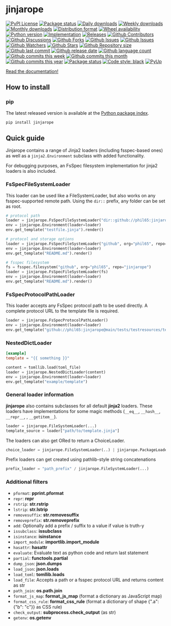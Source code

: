 # jinjarope

[![PyPI License](https://img.shields.io/pypi/l/jinjarope.svg)](https://pypi.org/project/jinjarope/)
[![Package status](https://img.shields.io/pypi/status/jinjarope.svg)](https://pypi.org/project/jinjarope/)
[![Daily downloads](https://img.shields.io/pypi/dd/jinjarope.svg)](https://pypi.org/project/jinjarope/)
[![Weekly downloads](https://img.shields.io/pypi/dw/jinjarope.svg)](https://pypi.org/project/jinjarope/)
[![Monthly downloads](https://img.shields.io/pypi/dm/jinjarope.svg)](https://pypi.org/project/jinjarope/)
[![Distribution format](https://img.shields.io/pypi/format/jinjarope.svg)](https://pypi.org/project/jinjarope/)
[![Wheel availability](https://img.shields.io/pypi/wheel/jinjarope.svg)](https://pypi.org/project/jinjarope/)
[![Python version](https://img.shields.io/pypi/pyversions/jinjarope.svg)](https://pypi.org/project/jinjarope/)
[![Implementation](https://img.shields.io/pypi/implementation/jinjarope.svg)](https://pypi.org/project/jinjarope/)
[![Releases](https://img.shields.io/github/downloads/phil65/jinjarope/total.svg)](https://github.com/phil65/jinjarope/releases)
[![Github Contributors](https://img.shields.io/github/contributors/phil65/jinjarope)](https://github.com/phil65/jinjarope/graphs/contributors)
[![Github Discussions](https://img.shields.io/github/discussions/phil65/jinjarope)](https://github.com/phil65/jinjarope/discussions)
[![Github Forks](https://img.shields.io/github/forks/phil65/jinjarope)](https://github.com/phil65/jinjarope/forks)
[![Github Issues](https://img.shields.io/github/issues/phil65/jinjarope)](https://github.com/phil65/jinjarope/issues)
[![Github Issues](https://img.shields.io/github/issues-pr/phil65/jinjarope)](https://github.com/phil65/jinjarope/pulls)
[![Github Watchers](https://img.shields.io/github/watchers/phil65/jinjarope)](https://github.com/phil65/jinjarope/watchers)
[![Github Stars](https://img.shields.io/github/stars/phil65/jinjarope)](https://github.com/phil65/jinjarope/stars)
[![Github Repository size](https://img.shields.io/github/repo-size/phil65/jinjarope)](https://github.com/phil65/jinjarope)
[![Github last commit](https://img.shields.io/github/last-commit/phil65/jinjarope)](https://github.com/phil65/jinjarope/commits)
[![Github release date](https://img.shields.io/github/release-date/phil65/jinjarope)](https://github.com/phil65/jinjarope/releases)
[![Github language count](https://img.shields.io/github/languages/count/phil65/jinjarope)](https://github.com/phil65/jinjarope)
[![Github commits this week](https://img.shields.io/github/commit-activity/w/phil65/jinjarope)](https://github.com/phil65/jinjarope)
[![Github commits this month](https://img.shields.io/github/commit-activity/m/phil65/jinjarope)](https://github.com/phil65/jinjarope)
[![Github commits this year](https://img.shields.io/github/commit-activity/y/phil65/jinjarope)](https://github.com/phil65/jinjarope)
[![Package status](https://codecov.io/gh/phil65/jinjarope/branch/main/graph/badge.svg)](https://codecov.io/gh/phil65/jinjarope/)
[![Code style: black](https://img.shields.io/badge/code%20style-black-000000.svg)](https://github.com/psf/black)
[![PyUp](https://pyup.io/repos/github/phil65/jinjarope/shield.svg)](https://pyup.io/repos/github/phil65/jinjarope/)

[Read the documentation!](https://phil65.github.io/jinjarope/)

## How to install

### pip

The latest released version is available at the [Python package index](https://pypi.org/project/mknodes).

``` py
pip install jinjarope
```


## Quick guide

Jinjarope contains a range of Jinja2 loaders (including fsspec-based ones) as well as a `jinja2.Environment` subclass with added functionality.

For debugging purposes, an FsSpec filesystem implementation for jinja2 loaders is also included.


### FsSpecFileSystemLoader

This loader can be used like a FileSystemLoader, but also works on any fsspec-supported
remote path.
Using the `dir::` prefix, any folder can be set as root.

``` py
# protocol path
loader = jinjarope.FsSpecFileSystemLoader("dir::github://phil65:jinjarope@main/tests/testresources")
env = jinjarope.Environment(loader=loader)
env.get_template("testfile.jinja").render()

# protocol and storage options
loader = jinjarope.FsSpecFileSystemLoader("github", org="phil65", repo="jinjarope")
env = jinjarope.Environment(loader=loader)
env.get_template("README.md").render()

# fsspec filesystem
fs = fsspec.filesystem("github", org="phil65", repo="jinjarope")
loader = jinjarope.FsSpecFileSystemLoader(fs)
env = jinjarope.Environment(loader=loader)
env.get_template("README.md").render()
```


### FsSpecProtocolPathLoader

This loader accepts any FsSpec protocol path to be used directly.
A complete protocol URL to the template file is required.

``` py
loader = jinjarope.FsSpecProtocolPathLoader()
env = jinjarope.Environment(loader=loader)
env.get_template("github://phil65:jinjarope@main/tests/testresources/testfile.jinja").render()
```


### NestedDictLoader

``` toml
[example]
template = "{{ something }}"
```
``` py
content = tomllib.load(toml_file)
loader = jinjarope.NestedDictLoader(content)
env = jinjarope.Environment(loader=loader)
env.get_template("example/template")
```


### General loader information

**jinjarope** also contains subclasses for all default **jinja2** loaders. These loaders
have implementations for some magic methods (`__eq__`, `__hash__`, `__repr__`, , `__getitem__`).

``` py
loader = jinjarope.FileSystemLoader(...)
template_source = loader["path/to/template.jinja"]
```

The loaders can also get ORed to return a ChoiceLoader.

``` py
choice_loader = jinjarope.FileSystemLoader(..) | jinjarope.PackageLoader(...)
```

Prefix loaders can get created using pathlib-style string concatenations

``` py
prefix_loader = "path_prefix" / jinjarope.FileSystemLoader(...)
```


### Additional filters

* `pformat`: **pprint.pformat**
* `repr`: **repr**
* `rstrip`: **str.rstrip**
* `lstrip`: **str.lstrip**
* `removesuffix`: **str.removesuffix**
* `removeprefix`: **str.removeprefix**
* `add`: Optionally add a prefix / suffix to a value if value is truth-y
* `issubclass`: **issubclass**
* `isinstance`: **isinstance**
* `import_module`: **importlib.import_module**
* `hasattr`: **hasattr**
* `evaluate`: Evaluate text as python code and return last statement
* `partial`: **functools.partial**
* `dump_json`: **json.dumps**
* `load_json`: **json.loads**
* `load_toml`: **tomllib.loads**
* `load_file`: Accepts a path or a fsspec protocol URL and returns content as str
* `path_join`: **os.path.join**
* `format_js_map`: **format_js_map** (format a dictionary as JavaScript map)
* `format_css_rule`: **format_css_rule** (format a dictionary of shape {".a": {"b": "c"}} as CSS rule)
* `check_output`: **subprocess.check_output** (as str)
* `getenv`: **os.getenv**
